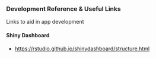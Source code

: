 ### Development Reference & Useful Links
Links to aid in app development



#### Shiny Dashboard
* https://rstudio.github.io/shinydashboard/structure.html